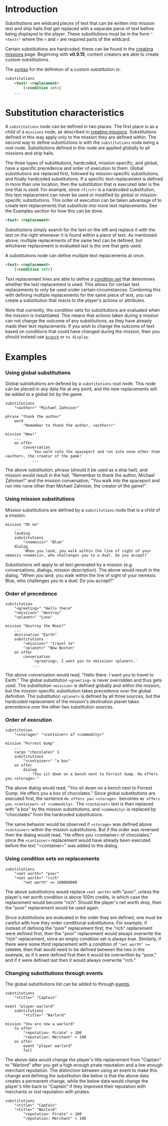 # Introduction

Substitutions are wildcard pieces of text that can be written into mission text and ship hails that get replaced with a separate piece of text before being displayed to the player. These substitutions must be in the form `"<text>"` where the `<` and `>` are required parts of the wildcard.

Certain substitutions are hardcoded; these can be found in the [creating missions](CreatingMissions#text-replacements) page. Beginning with **v0.9.15**, content creators are able to create custom substitutions.

The [syntax](DataFormat#grammar-specifications) for the definition of a custom substitution is:

```html
substitutions
	<text> <replacement>
		[<condition set>]
	...
```

# Substitution characteristics

A `substitutions` node can be defined in two places. The first place is as a child of a `missions` node, as described in [creating missions](CreatingMissions#text-replacements). Substitutions defined in this way apply only to the mission they are defined within. The second way to define substitutions is with the `substitutions` node being a root node. Substitutions defined in this node are applied globally to all missions and ship hails.

The three types of substitutions, hardcoded, mission-specific, and global, have a specific precedence and order of execution to them. Global substitutions are replaced first, followed by mission-specific substitutions, and finally hardcoded substitutions. If a specific text-replacement is defined in more than one location, then the substitution that is executed later is the one that is used. For example, since `<first>` is a hardcoded substitution, this text replacement can never be used or modified by global or mission-specific substitutions. This order of execution can be taken advantage of to create text replacements that substitute into more text replacements. See the Examples section for how this can be done.

```html
<text> <replacement>
```

Substitutions simply search for the text on the left and replace it with the text on the right whenever it is found within a piece of text. As mentioned above, multiple replacements of the same text can be defined, but whichever replacement is evaluated last is the one that gets used.

A substitutions node can define multiple text replacements at once.

```html
<text> <replacement>
	[<condition set>]
```

Text replacement lines are able to define a [condition set](Player-Conditions) that determines whether the text replacement is used. This allows for certain text replacements to only be used under certain circumstances. Combining this with defining multiple replacements for the same piece of text, you can create a substitution that reacts to the player's actions or attributes.

Note that currently, the condition sets for substitutions are evaluated when the mission is instantiated. This means that actions taken during a mission can not change the outcome of any substitutions, as they have already made their text replacements. If you wish to change the outcome of text based on conditions that could have changed during the mission, then you should instead use [`branch`](https://github.com/endless-sky/endless-sky/wiki/WritingConversations#branch) or `to display`.

# Examples

### Using global substitutions

Global substitutions are defined by a `substitutions` root node. This node can be placed in any data file at any point, and the new replacements will be added to a global list by the game.

```
substitutions
	"<author>" "Michael Zahniser"

phrase "thank the author"
	word
		"Remember to thank the author, <author>!"

mission "Wow!"
	...
	on offer
		conversation
			`You walk into the spaceport and run into none other than <author>, the creator of the game!`
			...
```

The above substitution, phrase (should it be used as a ship hail), and mission would result in the hail, "Remember to thank the author, Michael Zahniser!" and the mission conversation, "You walk into the spaceport and run into none other than Michael Zahniser, the creator of the game!"

### Using mission substitutions

Mission substitutions are defined by a `substitutions` node that is a child of a mission.

```
mission "Oh no"
	...
	landing
	substitutions
		"<nemesis>" "Blue"
	dialog
		`When you land, you walk within the line of sight of your nemesis <nemesis>, who challenges you to a duel. Do you accept?`
```

Substitutions will apply to all text generated by a mission (e.g. conversations, dialogs, mission description). The above would result in the dialog, "When you land, you walk within the line of sight of your nemesis Blue, who challenges you to a duel. Do you accept?"

### Order of precedence

```
substitution
	"<greeting>" "Hello there"
	"<mission>" "destroy"
	"<planet>" "Luna"

mission "Destroy the Moon?"
	...
	destination "Earth"
	substitutions
		"<mission>" "travel to"
		"<planet>" "New Boston"
	on offer
		conversation
			`<greeting>. I want you to <mission> <planet>.`
			...
```

The above conversation would read, "Hello there. I want you to travel to Earth." The global substitution `<greeting>` is never overridden and thus gets used. The substitution `<mission>` is defined globally and within the mission, but the mission-specific substitution takes precedence over the global definition. The substitution `<planet>` is defined by all three sources, but the hardcoded replacement of the mission's destination planet takes precedence over the other two substitution sources.

### Order of execution

```
substitution
	"<storage>" "<container> of <commodity>"

mission "Forrest Gump"
	...
	cargo "chocolates" 1
	substitutions
		"<container>" "a box"
	on offer
		dialog
			"You sit down on a bench next to Forrest Gump. He offers you <storage>."
```

The above dialog would read, "You sit down on a bench next to Forrest Gump. He offers you a box of chocolates." Since global substitutions are executed first, the sentence `He offers you <storage>.` becomes `He offers you <container> of <commodity>.` The `<container>` text is then replaced with "a box" by the mission substitutions, and `<commodity>` is replaced by "chocolates" from the hardcoded substitutions.

The same behavior would be observed if `<storage>` was defined above `<container>` within the mission substitutions. But if the order was reversed then the dialog would read, "He offers you \<container\> of chocolates," since the `<container>` replacement would have already been executed before the text "\<container\>" was added to the dialog.

### Using condition sets on replacements

```
substitutions
	"<net worth>" "poor"
	"<net worth>" "rich"
		"net worth" >= 100000000
```

The above substitutions would replace `<net worth>` with "poor", unless the player's net worth condition is above 100m credits, in which case the replacement would become "rich". Should the player's net worth drop, then the "poor" replacement would be used again.

Since substitutions are evaluated in the order they are defined, one must be careful with how they order conditional substitutions. For example, if instead of defining the "poor" replacement first, the "rich" replacement were defined first, then the "poor" replacement would always overwrite the "rich" replacement, since an empty condition set is always true. Similarly, if there were some third replacement with a condition of `"net worth" >= 1000000`, then that would need to be defined between the two in the example, as if it were defined first then it would be overwritten by "poor," and if it were defined last then it would always overwrite "rich."

### Changing substitutions through events

The global substitutions list can be added to through [events](CreatingEvents). 

```
substitutions
	"<title>" "Captain"

event "player warlord"
	substitutions
		"<title>" "Warlord"

mission "You are now a warlord"
	to offer
		"reputation: Pirate" > 100
		"reputation: Merchant" < 100
	on offer
		event "player warlord"
		fail
```

The above data would change the player's title replacement from "Captain" to "Warlord" after you get a high enough pirate reputation and a low enough merchant reputation. The distinction between using an event to make this change and defining the substitution like below is that the above data creates a permanent change, while the below data would change the player's title back to "Captain" if they improved their reputation with merchants or lost reputation with pirates.

```
substitutions
	"<title>" "Captain"
	"<title>" "Warlord"
		"reputation: Pirate" > 100
		"reputation: Merchant" < 100
```
